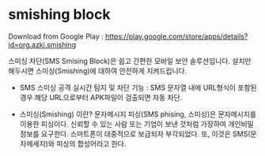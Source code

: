 smishing block
========

Download from Google Play : https://play.google.com/store/apps/details?id=org.azki.smishing


스미싱 차단(SMS Smising Block)은 쉽고 간편한 모바일 보안 솔루션입니다. 설치만 해두시면 스미싱(Smishing)에 대하여 안전하게 지켜드립니다.

- SMS 스미싱 공격 실시간 탐지 및 차단 기능 : SMS 문자열 내에 URL형식이 포함된 경우 해당 URL으로부터 APK파일이 검출되면 자동 차단.


* 스미싱(Smishing) 이란? 
문자메시지 피싱(SMS phising, 스미싱)은 문자메시지를 이용한 피싱이다. 신뢰할 수 있는 사람 또는 기업이 보낸 것처럼 가장하여 개인비밀정보를 요구한다. 스마트폰이 대중적으로 보급되자 부각되었다. 또, 이것은 SMS(문자메세지)와 피싱의 합성어라고 한다.
